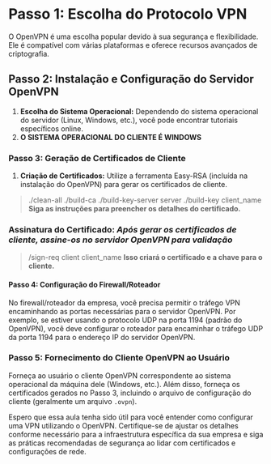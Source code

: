 # Passo 1: Escolha do Protocolo VPN

O OpenVPN é uma escolha popular devido à sua segurança e flexibilidade. Ele é compatível com várias plataformas e oferece recursos avançados de criptografia.

## Passo 2: Instalação e Configuração do Servidor OpenVPN

1. **Escolha do Sistema Operacional:** Dependendo do sistema operacional do servidor (Linux, Windows, etc.), você pode encontrar tutoriais específicos online.
2. **O SISTEMA OPERACIONAL DO CLIENTE É WINDOWS**

### Passo 3: Geração de Certificados de Cliente

1. **Criação de Certificados:** Utilize a ferramenta Easy-RSA (incluída na instalação do OpenVPN) para gerar os certificados de cliente.

>./clean-all
>./build-ca
>./build-key-server server
>./build-key client_name
> **Siga as instruções para preencher os detalhes do certificado.**

### **Assinatura do Certificado:** *Após gerar os certificados de cliente, assine-os no servidor OpenVPN para validação*

> /sign-req client client_name
> **Isso criará o certificado e a chave para o cliente.**

#### Passo 4: Configuração do Firewall/Roteador

No firewall/roteador da empresa, você precisa permitir o tráfego VPN encaminhando as portas necessárias para o servidor OpenVPN. Por exemplo, se estiver usando o protocolo UDP na porta 1194 (padrão do OpenVPN), você deve configurar o roteador para encaminhar o tráfego UDP da porta 1194 para o endereço IP do servidor OpenVPN.

### Passo 5: Fornecimento do Cliente OpenVPN ao Usuário

Forneça ao usuário o cliente OpenVPN correspondente ao sistema operacional da máquina dele (Windows, etc.). Além disso, forneça os certificados gerados no Passo 3, incluindo o arquivo de configuração do cliente (geralmente um arquivo `.ovpn`).

Espero que essa aula tenha sido útil para você entender como configurar uma VPN utilizando o OpenVPN. Certifique-se de ajustar os detalhes conforme necessário para a infraestrutura específica da sua empresa e siga as práticas recomendadas de segurança ao lidar com certificados e configurações de rede.
